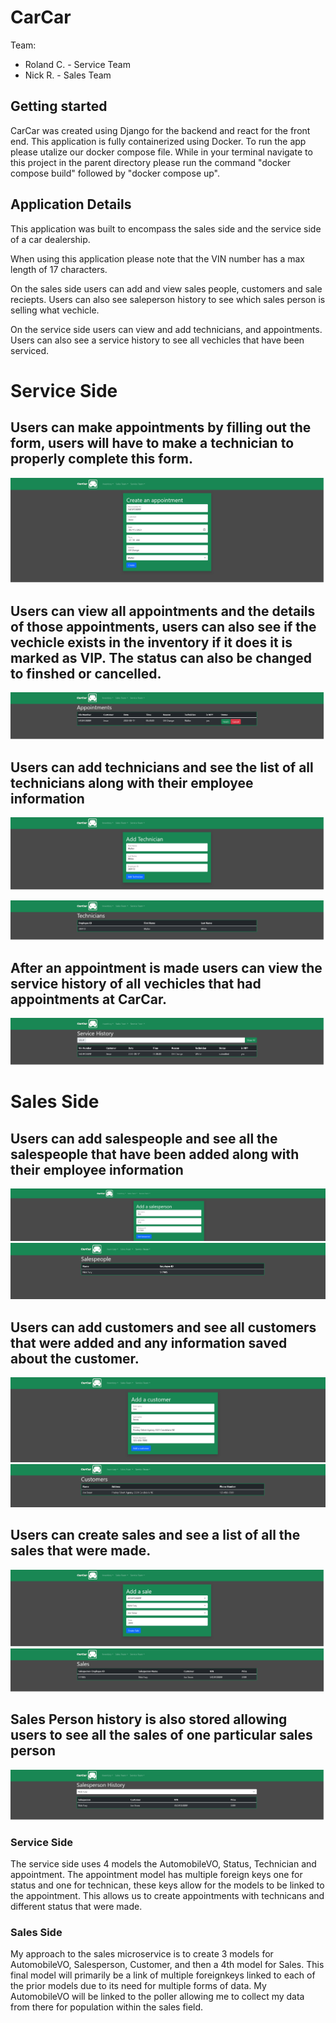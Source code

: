 # CarCar

Team:

* Roland C. - Service Team
* Nick R. -  Sales Team


## Getting started

CarCar was created using Django for the backend and react for the front end. This application is fully containerized using Docker. To run the app please utalize our docker compose file. While in your terminal navigate to this project in the parent directory please run the command "docker compose build" followed by "docker compose up". 



## Application Details

This application was built to encompass the sales side and the service side of a car dealership. 

When using this application please note that the VIN number has a max length of 17 characters. 

On the sales side users can add and view sales people, customers and sale reciepts. Users can also see saleperson history to see which sales person is selling what vechicle.

On the service side users can view and add technicians, and appointments. Users can also see a service history to see all vechicles that have been serviced.





# Service Side


<h2> Users can make appointments by filling out the form, users will have to make a technician to properly complete this form. </h2>

![alternate text](images/service/MakeAppointment.png)


<h2> Users can view all appointments and the details of those appointments, users can also see if the vechicle exists in the inventory if it does it is marked as VIP. The status can also be changed to finshed or cancelled. </h2>

![alternate text](images/service/AppointmentList.png)


<h2> Users can add technicians and see the list of all technicians along with their employee information </h2>

![alternate text](images/service/Technician.png)

![alternate text](images/service/TechnicianList.png)



<h2> After an appointment is made users can view the service history of all vechicles that had appointments at CarCar. </h2>

![alternate text](images/service/ServiceHistory.png)





# Sales Side

<h2> Users can add salespeople and see all the salespeople that have been added along with their employee information </h2>

![alternate text](images/sales/SalesPerson.png)
![alternate text](images/sales/SalesPeople.png)

<h2> Users can add customers and see all customers that were added and any information saved about the customer.  </h2>

![alternate text](images/sales/Customer.png)
![alternate text](images/sales/Customers.png)

<h2> Users can create sales and see a list of all the sales that were made. </h2>

![alternate text](images/sales/Sale.png)
![alternate text](images/sales/SaleHistory.png)


<h2> Sales Person history is also stored allowing users to see all the sales of one particular sales person </h2>

![alternate text](images/sales/SalesPersonHistory.png)




### Service Side



The service side uses 4 models the AutomobileVO, Status, Technician and appointment. The appointment model has multiple foreign keys one for status and one for technican, these keys allow for the models to be linked to the appointment. This allows us to create appointments with technicans and different status that were made.   

### Sales Side 

My approach to the sales microservice is to create 3 models for AutomobileVO, Salesperson, Customer, and then a 4th model for Sales. This final model will primarily be a link of multiple foreignkeys linked to each of the prior models due to its need for multiple forms of data. My AutomobileVO will be linked to the poller allowing me to collect my data from there for population within the sales field.
